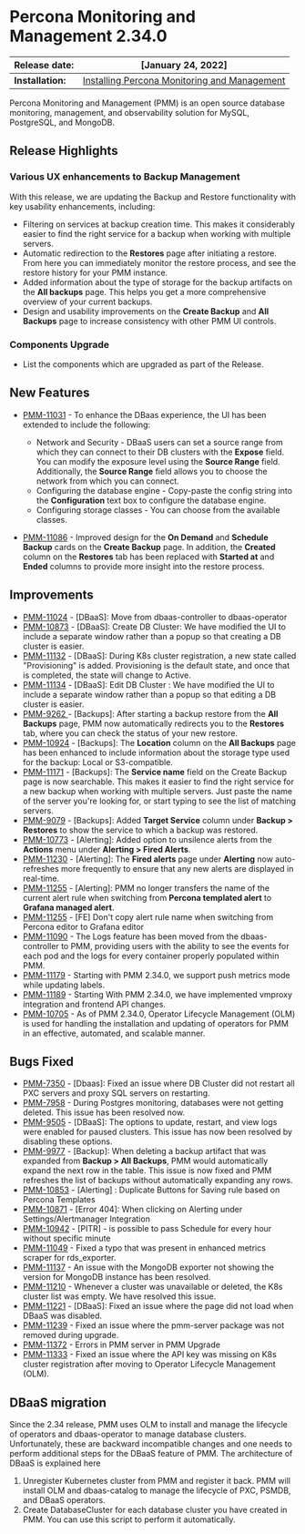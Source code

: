 
# Percona Monitoring and Management 2.34.0


| **Release date:** | [January 24, 2022]                                                                                    |
| ----------------- | ----------------------------------------------------------------------------------------------- |
| **Installation:** | [Installing Percona Monitoring and Management](https://www.percona.com/software/pmm/quickstart) |

Percona Monitoring and Management (PMM) is an open source database monitoring, management, and observability solution for MySQL, PostgreSQL, and MongoDB.



## Release Highlights

### Various UX enhancements to Backup Management

With this release, we are updating the Backup and Restore functionality with key usability enhancements, including:

- Filtering on services at backup creation time. This makes it considerably easier to find the right service for a backup when working with multiple servers.
- Automatic redirection to the **Restores** page after initiating a restore. From here you can immediately monitor the restore process, and see the restore history for your PMM instance.
- Added information about the type of storage for the backup artifacts on the  **All backups** page. This helps you get a more comprehensive overview of your current backups.
- Design and usability improvements on the **Create Backup** and **All Backups** page to increase consistency with other PMM UI controls.

### Components Upgrade
- List the components which are upgraded as part of the Release.

## New Features

- [PMM-11031](https://jira.percona.com/browse/PMM-11031) - To enhance the DBaas experience, the UI has been extended to include the following:
    - Network and Security - DBaaS users can set a source range from which they can connect to their DB clusters with the **Expose** field. You can modify the exposure level using the **Source Range** field. Additionally, the **Source Range** field allows you to choose the network from which you can connect.
    - Configuring the database engine - Copy-paste the config string into the **Configuration** text box to configure the database engine.
    - Configuring storage classes - You can choose from the available classes.

- [PMM-11086](https://jira.percona.com/browse/PMM-11086) - Improved design for the **On Demand** and **Schedule Backup** cards on the **Create Backup** page. In addition, the **Created** column on the **Restores** tab has been replaced with **Started at** and **Ended** columns to provide more insight into the restore process.


## Improvements

- [PMM-11024](https://jira.percona.com/browse/PMM-11024) - [DBaaS]: Move from dbaas-controller to dbaas-operator
- [PMM-10873](https://jira.percona.com/browse/PMM-10873) - [DBaaS]: Create DB Cluster: We have modified the UI to include a separate window rather than a popup so that creating a DB cluster is easier.
- [PMM-11132](https://jira.percona.com/browse/PMM-11132) - [DBaaS]: During K8s cluster registration, a new state called "Provisioning" is added. Provisioning is the default state, and once that is completed, the state will change to Active.
- [PMM-11134](https://jira.percona.com/browse/PMM-11134) - [DBaaS]: Edit DB Cluster : We have modified the UI to include a separate window rather than a popup so that editing a DB cluster is easier.
- [PMM-9262 ](https://jira.percona.com/browse/PMM-9262) - [Backups]: After starting a backup restore from the **All Backups** page, PMM now automatically redirects you to the **Restores** tab, where you can check the status of your new restore.
- [PMM-10924](https://jira.percona.com/browse/PMM-10924) - [Backups]: The **Location** column on the **All Backups** page has been enhanced to include information about the storage type used for the backup: Local or S3-compatible.
- [PMM-11171](https://jira.percona.com/browse/PMM-11171) - [Backups]: The **Service name** field on the Create Backup page is now searchable. This makes it easier to find the right service for a new backup when working with multiple servers. Just paste the name of the server you're looking for, or start typing to see the list of matching servers.
- [PMM-9079](https://jira.percona.com/browse/PMM-9079) - [Backups]: Added **Target Service** column under **Backup > Restores** to show the service to which a backup was restored.
- [PMM-10773](https://jira.percona.com/browse/PMM-10773) - [Alerting]: Added option to unsilence alerts from the **Actions** menu under **Alerting > Fired Alerts**.
- [PMM-11230](https://jira.percona.com/browse/PMM-11230) - [Alerting]: The **Fired alerts** page under **Alerting** now auto-refreshes more frequently to ensure that any new alerts are displayed in real-time.
- [PMM-11255](https://jira.percona.com/browse/PMM-11255) - [Alerting]: PMM no longer transfers the name of the current alert rule when switching from **Percona templated alert** to **Grafana managed alert**.
- [PMM-11255](https://jira.percona.com/browse/PMM-11255) - [FE] Don't copy alert rule name when switching from Percona editor to Grafana editor
- [PMM-11090](https://jira.percona.com/browse/PMM-11090) - The Logs feature has been moved from the dbaas-controller to PMM, providing users with the ability to see the events for each pod and the logs for every container properly populated within PMM.
- [PMM-11179](https://jira.percona.com/browse/PMM-11179) - Starting with PMM 2.34.0, we support push metrics mode while updating labels.
- [PMM-11189](https://jira.percona.com/browse/PMM-11189) - Starting With PMM 2.34.0, we have implemented vmproxy integration and frontend API changes.
- [PMM-10705](https://jira.percona.com/browse/PMM-10705) - As of PMM 2.34.0, Operator Lifecycle Management (OLM) is used for handling the installation and updating of operators for PMM in an effective, automated, and scalable manner.

## Bugs Fixed

- [PMM-7350](https://jira.percona.com/browse/PMM-7350) - [Dbaas]: Fixed an issue where DB Cluster did not restart all PXC servers and proxy SQL servers on restarting.
- [PMM-7958](https://jira.percona.com/browse/PMM-7958) - During Postgres monitoring, databases were not getting deleted. This issue has been resolved now.
- [PMM-9505](https://jira.percona.com/browse/PMM-9505) - [DBaaS]: The options to update, restart, and view logs were enabled for paused clusters. This issue has now been resolved by disabling these options.
- [PMM-9977](https://jira.percona.com/browse/PMM-9505) - [Backup]: When deleting a backup artifact that was expanded from **Backup > All Backups**, PMM would automatically expand the next row in the table. This issue is now fixed and PMM refreshes the list of backups without automatically expanding any rows.
- [PMM-10853](https://jira.percona.com/browse/PMM-10853) - [Alerting] : Duplicate Buttons for Saving rule based on Percona Templates
- [PMM-10871](https://jira.percona.com/browse/PMM-10871) - [Error 404]: When clicking on Alerting under Settings/Alertmanager Integration
- [PMM-10942](https://jira.percona.com/browse/PMM-10942) - [PITR] - is possible to pass Schedule for every hour without specific minute
- [PMM-11049](https://jira.percona.com/browse/PMM-11049) - Fixed a typo that was present in enhanced metrics scraper for rds_exporter.
- [PMM-11137](https://jira.percona.com/browse/PMM-11137) - An issue with the MongoDB exporter not showing the version for MongoDB instance has been resolved.
- [PMM-11210](https://jira.percona.com/browse/PMM-11210) - Whenever a cluster was unavailable or deleted, the K8s cluster list was empty. We have resolved this issue.
- [PMM-11221](https://jira.percona.com/browse/PMM-11221) - [DBaaS]: Fixed an issue where the page did not load when DBaaS was disabled.
- [PMM-11239](https://jira.percona.com/browse/PMM-11239) - Fixed an issue where the pmm-server package was not removed during upgrade.
- [PMM-11372](https://jira.percona.com/browse/PMM-11239) - Errors in PMM server in PMM Upgrade
- [PMM-11333](https://jira.percona.com/browse/PMM-11333) - Fixed an issue where the API key was missing on K8s cluster registration after moving to Operator Lifecycle Management (OLM).

## DBaaS migration

Since the 2.34 release, PMM uses OLM to install and manage the lifecycle of operators and dbaas-operator to manage database clusters. Unfortunately, these are backward incompatible changes and one needs to perform additional steps for the DBaaS feature of PMM. The architecture of DBaaS is explained here

1. Unregister Kubernetes cluster from PMM and register it back. PMM will install OLM and dbaas-catalog to manage the lifecycle of PXC, PSMDB, and DBaaS operators.
2. Create DatabaseCluster for each database cluster you have created in PMM. You can use this script to perform it automatically.
